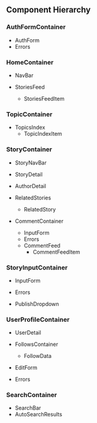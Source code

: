 ## Component Hierarchy

### AuthFormContainer

* AuthForm
* Errors

### HomeContainer

* NavBar

* StoriesFeed
  * StoriesFeedItem

### TopicContainer

* TopicsIndex
  * TopicIndexItem

### StoryContainer

* StoryNavBar

* StoryDetail
* AuthorDetail

* RelatedStories
  * RelatedStory

* CommentContainer
  * InputForm
  * Errors
  * CommentFeed
    * CommentFeedItem

### StoryInputContainer

* InputForm
* Errors

* PublishDropdown

### UserProfileContainer

* UserDetail

* FollowsContainer
  * FollowData

* EditForm
* Errors

### SearchContainer

* SearchBar
* AutoSearchResults
